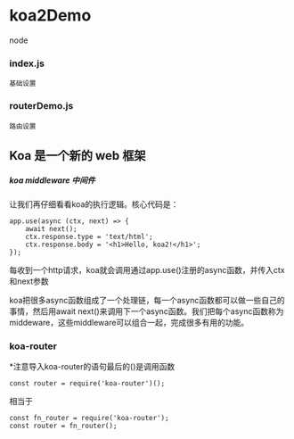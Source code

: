 # koa2Demo
node




### index.js
    基础设置

### routerDemo.js
    路由设置
## Koa 是一个新的 web 框架

##### koa middleware 中间件

让我们再仔细看看koa的执行逻辑。核心代码是：
```
app.use(async (ctx, next) => {
    await next();
    ctx.response.type = 'text/html';
    ctx.response.body = '<h1>Hello, koa2!</h1>';
});

```

每收到一个http请求，koa就会调用通过app.use()注册的async函数，并传入ctx和next参数

koa把很多async函数组成了一个处理链，每一个async函数都可以做一些自己的事情，然后用await next()来调用下一个async函数。我们把每个async函数称为middeware，这些middleware可以组合一起，完成很多有用的功能。



### koa-router

*注意导入koa-router的语句最后的()是调用函数
```
const router = require('koa-router')();
```
相当于
```
const fn_router = require('koa-router');
const router = fn_router();
```